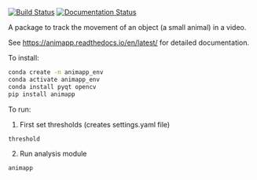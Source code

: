 [![Build Status](https://travis-ci.org/sraorao/animapp_conda.svg?branch=master)](https://travis-ci.org/sraorao/animapp_conda)
[![Documentation Status](https://readthedocs.org/projects/animapp/badge/?version=latest)](https://animapp.readthedocs.io/en/latest/?badge=latest)

A package to track the movement of an object (a small animal) in a video.

See https://animapp.readthedocs.io/en/latest/ for detailed documentation.

To install:

```bash
conda create -n animapp_env
conda activate animapp_env
conda install pyqt opencv
pip install animapp
```
To run:

1. First set thresholds (creates settings.yaml file)
```bash
threshold
```

2. Run analysis module
```bash
animapp
```


